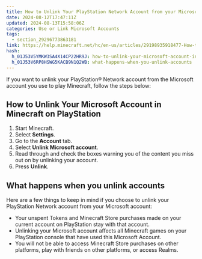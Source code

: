 ```yaml
---
title: How to Unlink Your PlayStation Network Account from your Microsoft Account in Minecraft
date: 2024-08-12T17:47:11Z
updated: 2024-08-13T15:58:06Z
categories: Use or Link Microsoft Accounts
tags:
  - section_29296773863181
link: https://help.minecraft.net/hc/en-us/articles/29198935918477-How-to-Unlink-Your-PlayStation-Network-Account-from-your-Microsoft-Account-in-Minecraft
hash:
  h_01J53V5YMKW3SA4X14CP22HR9J: how-to-unlink-your-microsoft-account-in-minecraft-on-playstation
  h_01J53V6RP8HSWG5KACB9N1Q2WB: what-happens-when-you-unlink-accounts
---
```


If you want to unlink your PlayStation® Network account from the Microsoft account you use to play Minecraft, follow the steps below:

## How to Unlink Your Microsoft Account in Minecraft on PlayStation

1.  Start Minecraft. 
2.  Select **Settings**. 
3.  Go to the **Account** tab. 
4.  Select **Unlink Microsoft account**. 
5.  Read through and check the boxes warning you of the content you miss out on by unlinking your account. 
6.  Press **Unlink**. 

## What happens when you unlink accounts

Here are a few things to keep in mind if you choose to unlink your PlayStation Network account from your Microsoft account: 

- Your unspent Tokens and Minecraft Store purchases made on your current account on PlayStation stay with that account. 
- Unlinking your Microsoft account affects all Minecraft games on your PlayStation console that have used this Microsoft Account. 
- You will not be able to access Minecraft Store purchases on other platforms, play with friends on other platforms, or access Realms.
